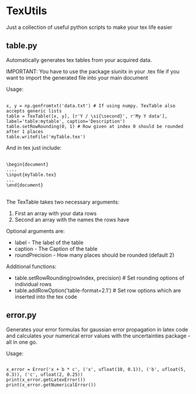 # TexUtils
Just a collection of useful python scripts to make your tex life easier

## table.py
Automatically generates tex tables from your acquired data.
<p> IMPORTANT: You have to use the package siunitx in your .tex file if you want to import the
           generated file into your main document</p>
           
Usage:
<pre> <code>
x, y = np.genfromtxt('data.txt') # If using numpy. TexTable also accepts generic lists
table = TexTable([x, y], [r'Y / \si{\second}', r'My Y data'], label='table:mytable', caption='Description')
table.setRowRounding(0, 1) # Row given at index 0 should be rounded after 1 places
table.writeFile('myTable.tex')
</code></pre>

And in tex just include:

<pre> <code>
\begin{document}
....
\input{myTable.tex}
...
\end{document}
</code> </pre>

The TexTable takes two necessary arguments: 

1. First an array with your data rows
2. Second an array with the names the rows have

<p>Optional arguments are:</p>

- label - The label of the table
- caption - The Caption of the table
- roundPrecision - How many places should be rounded (default 2)

<p>Additional functions:</p>
 
- table.setRowRounding(rowIndex, precision) # Set rounding options of individual rows
- table.addRowOption('table-format=2.1') # Set row options which are inserted into the tex code


## error.py
Generates your error formulas for gaussian error propagation in latex code and calculates your numerical
error values with the uncertainties package - all in one go.

Usage:
<pre><code>
x_error = Error('x + b * c', ('x', ufloat(10, 0.1)), ('b', ufloat(5, 0.3)), ('c', ufloat(2, 0.25))
print(x_error.getLatexError())
print(x_error.getNumericalError())
</code></pre>
